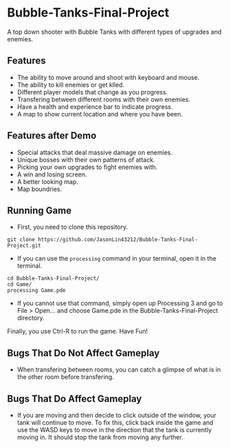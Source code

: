 # Bubble-Tanks-Final-Project
A top down shooter with Bubble Tanks with different types of upgrades and enemies.
## Features
* The ability to move around and shoot with keyboard and mouse.
* The ability to kill enemies or get klled.
* Different player models that change as you progress.
* Transfering between different rooms with their own enemies.
* Have a health and experience bar to indicate progress.
* A map to show current location and where you have been.

## Features after Demo
* Special attacks that deal massive damage on enemies.
* Unique bosses with their own patterns of attack.
* Picking your own upgrades to fight enemies with.
* A win and losing screen.
* A better looking map.
* Map boundries.

## Running Game
* First, you need to clone this repository.
```
git clone https://github.com/JasonLin43212/Bubble-Tanks-Final-Project.git
```
* If you can use the `processing` command in your terminal, open it in the terminal.
```
cd Bubble-Tanks-Final-Project/
cd Game/
processing Game.pde
```
* If you cannot use that command, simply open up Processing 3 and go to File > Open... and choose Game.pde in the Bubble-Tanks-Final-Project directory.

Finally, you use Ctrl-R to run the game. Have Fun!

## Bugs That Do Not Affect Gameplay
* When transfering between rooms, you can catch a glimpse of what is in the other room before transfering.

## Bugs That Do Affect Gameplay
* If you are moving and then decide to click outside of the window, your tank will continue to move. To fix this, click back inside the game and use the WASD keys to move in the direction that the tank is currently moving in. It should stop the tank from moving any further.
